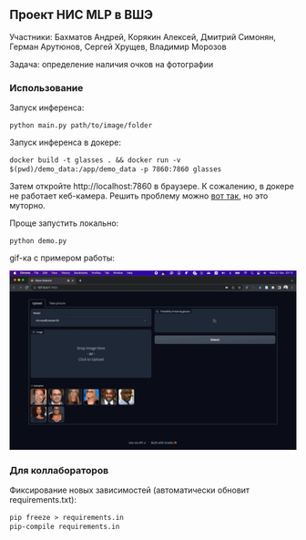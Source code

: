 ## Проект НИС MLP в ВШЭ

Участники: Бахматов Андрей, Корякин Алексей, Дмитрий Симонян, Герман Арутюнов, Сергей Хрущев, Владимир Морозов

Задача: определение наличия очков на фотографии

### Использование

Запуск инференса:

```shell
python main.py path/to/image/folder
```

Запуск инференса в докере:

```shell
docker build -t glasses . && docker run -v $(pwd)/demo_data:/app/demo_data -p 7860:7860 glasses
```

Затем откройте http://localhost:7860 в браузере. 
К сожалению, в докере не работает кеб-камера.
Решить проблему можно [вот так](https://medium.com/@jijupax/connect-the-webcam-to-docker-on-mac-or-windows-51d894c44468), но это муторно.

Проще запустить локально:

```shell
python demo.py
```

gif-ка с примером работы:

![usage](usage.gif)


### Для коллабораторов 

Фиксирование новых зависимостей (автоматически обновит requirements.txt):

```shell
pip freeze > requirements.in
pip-compile requirements.in
```